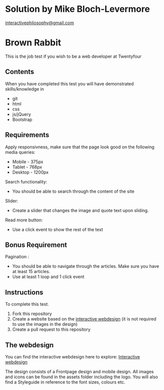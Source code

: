 # Solution by Mike Bloch-Levermore
interactivephilosophy@gmail.com

# Brown Rabbit

This is the job test if you wish to be a web developer at Twentyfour

## Contents

When you have completed this test you will have demonstrated skills/knowledge in

- git
- html
- css
- js/jQuery
- Bootstrap

## Requirements

Apply responsivness, make sure that the page look good on the following media queries:

- Mobile - 375px
- Tablet - 768px
- Desktop - 1200px

Search functionality:

- You should be able to search through the content of the site

Slider:

- Create a slider that changes the image and quote text upon sliding.

Read more button:

- Use a click event to show the rest of the text

## Bonus Requirement

Pagination :

- You should be able to navigate through the articles. Make sure you have at least 15 articles.
- Use at least 1 loop and 1 click event

## Instructions

To complete this test.

1. Fork this repository
2. Create a website based on the [interactive webdesign](https://xd.adobe.com/view/e3a1c6ff-52f7-41ed-9e70-bad4e6e9b930-b6f2/grid) (it is not required to use the images in the design)
3. Create a pull request to this repository

## The webdesign

You can find the interactive webdesign here to explore:
[Interactive webdesign](https://xd.adobe.com/view/e3a1c6ff-52f7-41ed-9e70-bad4e6e9b930-b6f2/grid)

The design consists of a Frontpage design and mobile design.
All images and icons can be found in the assets folder including the logo.
You will also find a Styleguide in reference to the font sizes, colours etc.
